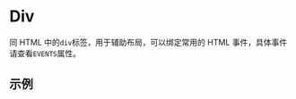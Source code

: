 # Div

同 HTML 中的`div`标签，用于辅助布局，可以绑定常用的 HTML 事件，具体事件请查看`EVENTS`属性。

## 示例

<demo name="basic"></demo>
